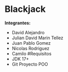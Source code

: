 # Blackjack
**Integrantes:**
- David Alejandro
- Julian David Marin Tellez
- Juan Pablo Gomez
- Nicolas Rodriguez
- Camilo
#Requisitos
- JDK 17+
- Git
Proyecto POO
